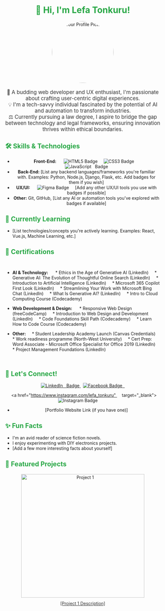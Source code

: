 <div align="center">
<h1 style="color: #28a745;">👋 Hi, I'm Lefa Tonkuru!</h1> 
</div>

<div align="center">
<img src="https://via.placeholder.com/200" alt="Your Profile Picture" width="200" height="200" style="border-radius: 50%;">
</div>

<div align="center" style="font-size: 1.2em; margin-top: 20px; color: #333;">
🚀 A budding web developer and UX enthusiast, I'm passionate about crafting user-centric digital experiences. <br>
💡 I'm a tech-savvy individual fascinated by the potential of AI and automation to transform industries. <br>
⚖️ Currently pursuing a law degree, I aspire to bridge the gap between technology and legal frameworks, ensuring innovation thrives within ethical boundaries.
</div>

<h2 style="color: #28a745; margin-top: 30px;">🛠️ Skills & Technologies</h2>

<div align="center" style="margin-top: 20px;">

* **Front-End:** 
    <img src="https://img.shields.io/badge/HTML5-E34F26?style=for-the-badge&logo=html5&logoColor=white" alt="HTML5 Badge">
    <img src="https://img.shields.io/badge/CSS3-1572B6?style=for-the-badge&logo=css3&logoColor=white" alt="CSS3 Badge">
    <img src="https://img.shields.io/badge/JavaScript-F7DF1E?style=for-the-badge&logo=javascript&logoColor=black" alt="JavaScript   
 Badge">
* **Back-End:** [List any backend languages/frameworks you're familiar with. Examples: Python, Node.js, Django, Flask, etc. Add badges for them if you wish]
* **UX/UI:** 
    <img src="https://img.shields.io/badge/Figma-F24E1E?style=for-the-badge&logo=figma&logoColor=white" alt="Figma Badge">
    [Add any other UX/UI tools you use with badges if possible]
* **Other:** Git, GitHub, [List any AI or automation tools you've explored with badges if available]

</div>

<h2 style="color: #28a745; margin-top: 30px;">🌱 Currently Learning</h2>

* [List technologies/concepts you're actively learning. Examples: React, Vue.js, Machine Learning, etc.]

<h2 style="color: #28a745; margin-top: 30px;">📜 Certifications</h2>

<div style="display: flex; flex-wrap: wrap; justify-content: center;"> 

* **AI & Technology:** 
    * Ethics in the Age of Generative AI (LinkedIn)
    * Generative AI: The Evolution of Thoughtful Online Search (LinkedIn)
    * Introduction to Artificial Intelligence (LinkedIn)
    * Microsoft 365 Copilot First Look (LinkedIn)
    * Streamlining Your Work with Microsoft Bing Chat (LinkedIn)
    * What Is Generative AI? (LinkedIn)
    * Intro to Cloud Computing Course (Codecademy)

* **Web Development & Design:** 
    * Responsive Web Design (freeCodeCamp)
    * Introduction to Web Design and Development (LinkedIn)
    * Code Foundations Skill Path (Codecademy)
    * Learn How to Code Course (Codecademy)

* **Other:**
    * Student Leadership Academy Launch (Canvas Credentials)
    * Work readiness programme (North-West University)
    * Cert Prep: Word Associate - Microsoft Office Specialist for Office 2019 (LinkedIn)
    * Project Management Foundations (LinkedIn)

</div>

<h2 style="color: #28a745; margin-top: 30px;">🤝 Let's Connect!</h2>

<div align="center">
<a href="https://www.linkedin.com/in/lefa-tonkuru-0123a71b5" target="_blank">
<img src="https://img.shields.io/badge/LinkedIn-0077B5?style=for-the-badge&logo=linkedin&logoColor=white" alt="LinkedIn   
 Badge">
</a> 
<a href="https://www.facebook.com/lefa.tonkuru"   
 target="_blank">
<img src="https://img.shields.io/badge/Facebook-1877F2?style=for-the-badge&logo=facebook&logoColor=white" alt="Facebook Badge">   

</a> 
<a href="https://www.instagram.com/lefa_tonkuru"   
 target="_blank">
<img src="https://img.shields.io/badge/Instagram-E4405F?style=for-the-badge&logo=instagram&logoColor=white" alt="Instagram Badge">
</a>   
   
 
* [Portfolio Website Link (if you have one)]
</div>

<h2 style="color: #28a745; margin-top: 30px;">✨ Fun Facts</h2>

* I'm an avid reader of science fiction novels. 
* I enjoy experimenting with DIY electronics projects. 
* [Add a few more interesting facts about yourself]

<h2 style="color: #28a745; margin-top: 30px;">🌟 Featured Projects</h2>

<div align="center" style="margin-top: 20px;">
  <a href="[Project 1 Link]" target="_blank">
    <img src="[Project 1 Image URL]" alt="Project 1" width="400">
    <p style="margin-top: 10px; color: #333;">[Project 1 Description]</p>
  </a>
</div>
